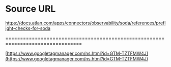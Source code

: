 # Source URL
https://docs.atlan.com/apps/connectors/observability/soda/references/preflight-checks-for-soda

================================================================================

<!--
canonical: https://docs.atlan.com/apps/connectors/observability/soda/references/preflight-checks-for-soda
link-alternate: https://docs.atlan.com/apps/connectors/observability/soda/references/preflight-checks-for-soda
meta-description: Learn about preflight checks for soda
meta-docsearch:docusaurus_tag: docs-default-current
meta-docsearch:language: en
meta-docsearch:version: current
meta-docusaurus_locale: en
meta-docusaurus_tag: docs-default-current
meta-docusaurus_version: current
meta-generator: Docusaurus v3.8.1
meta-og-description: Learn about preflight checks for soda
meta-og-locale: en
meta-og-title: Preflight checks for Soda | Atlan Documentation
meta-og-url: https://docs.atlan.com/apps/connectors/observability/soda/references/preflight-checks-for-soda
meta-twitter:card: summary_large_image
meta-viewport: width=device-width,initial-scale=1
title: Preflight checks for Soda | Atlan Documentation
-->

[https://www.googletagmanager.com/ns.html?id=GTM-TZTFMW4J](https://www.googletagmanager.com/ns.html?id=GTM-TZTFMW4J)

